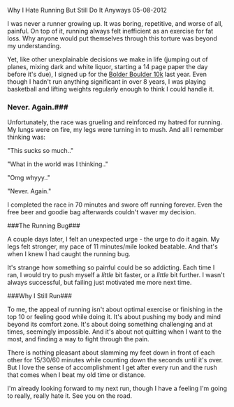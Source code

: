Why I Hate Running But Still Do It Anyways
05-08-2012

I was never a runner growing up. It was boring, repetitive, and worse of all, painful. On top of it, running always felt inefficient as an exercise for fat loss. Why anyone would put themselves through this torture was beyond my understanding.

Yet, like other unexplainable decisions we make in life (jumping out of planes, mixing dark and white liquor, starting a 14 page paper the day before it's due), I signed up for the [Bolder Boulder 10k][2] last year. Even though I hadn't run anything significant in over 8 years, I was playing basketball and lifting weights regularly enough to think I could handle it.

### Never. Again.###

Unfortunately, the race was grueling and reinforced my hatred for running. My lungs were on fire, my legs were turning in to mush. And all I remember thinking was:

"This sucks so much.."

"What in the world was I thinking.."

"Omg whyyy.."

"Never. Again."

I completed the race in 70 minutes and swore off running forever. Even the free beer and goodie bag afterwards couldn't waver my decision.

###The Running Bug###

A couple days later, I felt an unexpected urge - the urge to do it again. My legs felt stronger, my pace of 11 minutes/mile looked beatable. And that's when I knew I had caught the running bug.

It's strange how something so painful could be so addicting. Each time I ran, I would try to push myself a *little* bit faster, or a *little* bit further. I wasn't always successful, but failing just motivated me more next time.

###Why I Still Run###

To me, the appeal of running isn't about optimal exercise or finishing in the top 10 or feeling good while doing it. It's about pushing my body and mind beyond its comfort zone. It's about doing something challenging and at times, seemingly impossible. And it's about not quitting when I want to the most, and finding a way to fight through the pain.

There is nothing pleasant about slamming my feet down in front of each other for 15/30/60 minutes while counting down the seconds until it's over. But I love the sense of accomplishment I get after every run and the rush that comes when I beat my old time or distance.

I'm already looking forward to my next run, though I have a feeling I'm going to really, really hate it. See you on the road.

[2]: http://bolderboulder.com/

